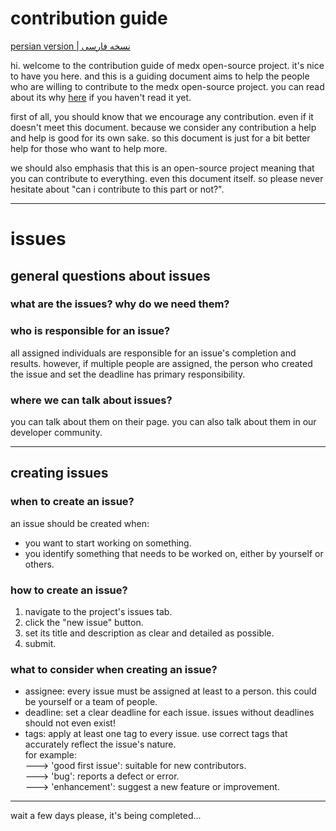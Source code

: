 # contribution guide
[persian version | نسخه فارسی](https://docs.google.com/document/d/1MqN3kFYmRMHa3mB40iO6MYB1kc_zbUaMOvsouq6bRU0/edit?usp=sharing)

hi. welcome to the contribution guide of medx open-source project.
it's nice to have you here. and this is a guiding document aims to help the people who are willing to contribute to the medx open-source project. you can read about its why [here](https://github.com/Sinusealpha/MedX/blob/main/CONTRIBUTION-WHY.md) if you haven't read it yet.

first of all, you should know that we encourage any contribution. even if it doesn't meet this document. because we consider any contribution a help and help is good for its own sake. so this document is just for a bit better help for those who want to help more.

we should also emphasis that this is an open-source project meaning that you can contribute to everything. even this document itself. so please never hesitate about "can i contribute to this part or not?".

---

# issues

## general questions about issues
### what are the issues? why do we need them?

### who is responsible for an issue?
all assigned individuals are responsible for an issue's completion and results. however, if multiple people are assigned, the person who created the issue and set the deadline has primary responsibility.

### where we can talk about issues?
you can talk about them on their page. you can also talk about them in our developer community.

---

## creating issues
### when to create an issue?
an issue should be created when:
- you want to start working on something.
- you identify something that needs to be worked on, either by yourself or others.

### how to create an issue?
1. navigate to the project's issues tab.
2. click the "new issue" button.
3. set its title and description as clear and detailed as possible.
4. submit.

### what to consider when creating an issue?
- assignee: every issue must be assigned at least to a person. this could be yourself or a team of people.
- deadline: set a clear deadline for each issue. issues without deadlines should not even exist!
- tags: apply at least one tag to every issue. use correct tags that accurately reflect the issue's nature.  
for example:  
---> 'good first issue': suitable for new contributors.  
---> 'bug': reports a defect or error.  
---> 'enhancement': suggest a new feature or improvement.  

---






wait a few days please, it's being completed...
